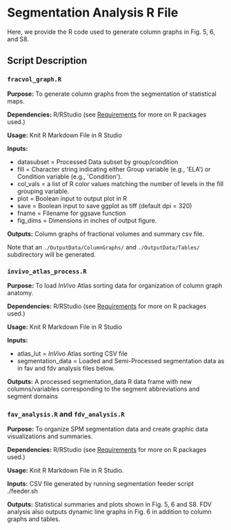 # Segmentation Analysis R File

Here, we provide the R code used to generate column graphs in Fig. 5, 6, and S8.

## Script Description

### `fracvol_graph.R`

**Purpose:** To generate column graphs from the segmentation of statistical maps.  

**Dependencies:** R/RStudio (see [Requirements](../../requirements/README.md) for more on R packages used.)

**Usage:** Knit R Markdown File in R Studio

**Inputs:** 
- datasubset = Processed Data subset by group/condition
- fill = Character string indicating either Group variable (e.g., 'ELA') or Condition variable (e.g., 'Condition').
- col_vals = a list of R color values matching the number of levels in the fill grouping variable.
- plot = Boolean input to output plot in R
- save = Boolean input to save ggplot as tiff (default dpi = 320)
- fname = Filename for ggsave function
- fig_dims = Dimensions in inches of output figure.

**Outputs:** Column graphs of fractional volumes and summary csv file.

Note that an `./OutputData/ColumnGraphs/` and `./OutputData/Tables/` subdirectory will be generated.


### `invivo_atlas_process.R`

**Purpose:**  To load _InVivo_ Atlas sorting data for organization of column graph anatomy.

**Dependencies:** R/RStudio (see [Requirements](../../requirements/README.md) for more on R packages used.)

**Usage:** Knit R Markdown File in R Studio

**Inputs:** 
- atlas_lut = _InVivo_ Atlas sorting CSV file
- segmentation_data = Loaded and Semi-Processed segmentation data as in fav and fdv analysis files below.

**Outputs:** A processed segmentation_data R data frame with new columns/variables corresponding to the segment abbreviations and segment domains




### `fav_analysis.R` and `fdv_analysis.R`

**Purpose:** To organize SPM segmentation data and create graphic data visualizations and summaries.  

**Dependencies:** R/RStudio (see [Requirements](../../requirements/README.md) for more on R packages used.)

**Usage:** Knit R Markdown File in R Studio.

**Inputs:** CSV file generated by running segmentation feeder script ./feeder.sh

**Outputs:** Statistical summaries and plots shown in Fig. 5, 6 and S8. FDV analysis also outputs dynamic line graphs in Fig. 6 in addition to column graphs and tables.
